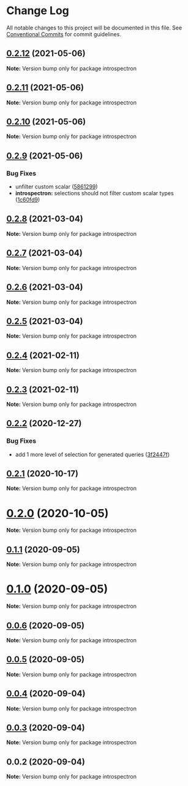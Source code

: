 # Change Log

All notable changes to this project will be documented in this file.
See [Conventional Commits](https://conventionalcommits.org) for commit guidelines.

## [0.2.12](https://github.com/launchql/launchql-gen/compare/introspectron@0.2.11...introspectron@0.2.12) (2021-05-06)

**Note:** Version bump only for package introspectron





## [0.2.11](https://github.com/launchql/launchql-gen/compare/introspectron@0.2.10...introspectron@0.2.11) (2021-05-06)

**Note:** Version bump only for package introspectron





## [0.2.10](https://github.com/launchql/launchql-gen/compare/introspectron@0.2.9...introspectron@0.2.10) (2021-05-06)

**Note:** Version bump only for package introspectron





## [0.2.9](https://github.com/launchql/launchql-gen/compare/introspectron@0.2.8...introspectron@0.2.9) (2021-05-06)


### Bug Fixes

* unfilter custom scalar ([5861299](https://github.com/launchql/launchql-gen/commit/5861299bf3fec34dd048250ecd365a99046db100))
* **introspectron:** selections should not filter custom scalar types ([1c60fd9](https://github.com/launchql/launchql-gen/commit/1c60fd9e663d8fc371de5869a40dd67fd4797672))





## [0.2.8](https://github.com/launchql/launchql-gen/compare/introspectron@0.2.7...introspectron@0.2.8) (2021-03-04)

**Note:** Version bump only for package introspectron





## [0.2.7](https://github.com/launchql/launchql-gen/compare/introspectron@0.2.6...introspectron@0.2.7) (2021-03-04)

**Note:** Version bump only for package introspectron





## [0.2.6](https://github.com/launchql/launchql-gen/compare/introspectron@0.2.5...introspectron@0.2.6) (2021-03-04)

**Note:** Version bump only for package introspectron





## [0.2.5](https://github.com/launchql/launchql-gen/compare/introspectron@0.2.4...introspectron@0.2.5) (2021-03-04)

**Note:** Version bump only for package introspectron





## [0.2.4](https://github.com/launchql/launchql-gen/compare/introspectron@0.2.3...introspectron@0.2.4) (2021-02-11)

**Note:** Version bump only for package introspectron





## [0.2.3](https://github.com/launchql/launchql-gen/compare/introspectron@0.2.2...introspectron@0.2.3) (2021-02-11)

**Note:** Version bump only for package introspectron





## [0.2.2](https://github.com/pyramation/launchql-gen/compare/introspectron@0.2.1...introspectron@0.2.2) (2020-12-27)


### Bug Fixes

* add 1 more level of selection for generated queries ([3f2447f](https://github.com/pyramation/launchql-gen/commit/3f2447ff73d36eea5f7970af45877473f15d71bc))





## [0.2.1](https://github.com/pyramation/launchql-gen/compare/introspectron@0.2.0...introspectron@0.2.1) (2020-10-17)

**Note:** Version bump only for package introspectron





# [0.2.0](https://github.com/pyramation/launchql-gen/compare/introspectron@0.1.1...introspectron@0.2.0) (2020-10-05)

**Note:** Version bump only for package introspectron





## [0.1.1](https://github.com/pyramation/launchql-gen/compare/introspectron@0.0.6...introspectron@0.1.1) (2020-09-05)

**Note:** Version bump only for package introspectron





# [0.1.0](https://github.com/pyramation/launchql-gen/compare/introspectron@0.0.6...introspectron@0.1.0) (2020-09-05)

**Note:** Version bump only for package introspectron





## [0.0.6](https://github.com/pyramation/launchql-gen/compare/introspectron@0.0.5...introspectron@0.0.6) (2020-09-05)

**Note:** Version bump only for package introspectron





## [0.0.5](https://github.com/pyramation/launchql-gen/compare/introspectron@0.0.4...introspectron@0.0.5) (2020-09-05)

**Note:** Version bump only for package introspectron





## [0.0.4](https://github.com/pyramation/launchql-gen/compare/introspectron@0.0.3...introspectron@0.0.4) (2020-09-04)

**Note:** Version bump only for package introspectron





## [0.0.3](https://github.com/pyramation/launchql-gen/compare/introspectron@0.0.2...introspectron@0.0.3) (2020-09-04)

**Note:** Version bump only for package introspectron





## 0.0.2 (2020-09-04)

**Note:** Version bump only for package introspectron
